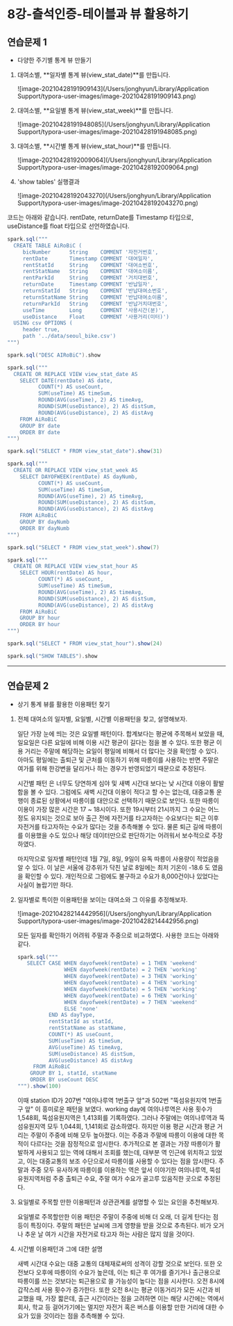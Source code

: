 # 8강-츨석인증-테이블과 뷰 활용하기

## 연습문제 1

- 다양한 주기별 통계 뷰 만들기

1. 대여소별, **일자별 통계 뷰(view_stat_date)**를 만듭니다.

   ![image-20210428191909143](/Users/jonghyun/Library/Application Support/typora-user-images/image-20210428191909143.png)

2. 대여소별, **요일별 통계 뷰(view_stat_week)**를 만듭니다.

   ![image-20210428191948085](/Users/jonghyun/Library/Application Support/typora-user-images/image-20210428191948085.png)

3. 대여소별, **시간별 통계 뷰(view_stat_hour)**를 만듭니다. 

   ![image-20210428192009064](/Users/jonghyun/Library/Application Support/typora-user-images/image-20210428192009064.png)

4. 'show tables' 실행결과

   ![image-20210428192043270](/Users/jonghyun/Library/Application Support/typora-user-images/image-20210428192043270.png)

코드는 아래와 같습니다. rentDate, returnDate를 Timestamp 타입으로, useDistance를 float 타입으로 선언하였습니다. 

```scala
spark.sql("""
  CREATE TABLE AiRoBiC (
     bicNumber      String    COMMENT '자전거번호',
     rentDate       Timestamp COMMENT '대여일자',
     rentStatId     String    COMMENT '대여소번호',
     rentStatName   String    COMMENT '대여소이름',
     rentParkId     String    COMMENT '거치대번호',
     returnDate     Timestamp COMMENT '반납일자',
     returnStatId   String    COMMENT '반납대여소번호',
     returnStatName String    COMMENT '반납대여소이름',
     returnParkId   String    COMMENT '반납거치대번호',
     useTime        Long      COMMENT '사용시간(분)',
     useDistance    Float     COMMENT '사용거리(미터)')
  USING csv OPTIONS (
     header true,
     path '../data/seoul_bike.csv')
""")

spark.sql("DESC AIRoBiC").show

spark.sql("""
  CREATE OR REPLACE VIEW view_stat_date AS
    SELECT DATE(rentDate) AS date, 
          COUNT(*) AS useCount,
          SUM(useTime) AS timeSum, 
          ROUND(AVG(useTime), 2) AS timeAvg,
          ROUND(SUM(useDistance), 2) AS distSum, 
          ROUND(AVG(useDistance), 2) AS distAvg 
    FROM AiRoBiC  
    GROUP BY date
    ORDER BY date
""")

spark.sql("SELECT * FROM view_stat_date").show(31)

spark.sql("""
  CREATE OR REPLACE VIEW view_stat_week AS
    SELECT DAYOFWEEK(rentDate) AS dayNumb, 
          COUNT(*) AS useCount,
          SUM(useTime) AS timeSum, 
          ROUND(AVG(useTime), 2) AS timeAvg,
          ROUND(SUM(useDistance), 2) AS distSum, 
          ROUND(AVG(useDistance), 2) AS distAvg 
    FROM AiRoBiC  
    GROUP BY dayNumb
    ORDER BY dayNumb
""")

spark.sql("SELECT * FROM view_stat_week").show(7)

spark.sql("""
  CREATE OR REPLACE VIEW view_stat_hour AS
    SELECT HOUR(rentDate) AS hour, 
          COUNT(*) AS useCount,
          SUM(useTime) AS timeSum, 
          ROUND(AVG(useTime), 2) AS timeAvg,
          ROUND(SUM(useDistance), 2) AS distSum, 
          ROUND(AVG(useDistance), 2) AS distAvg 
    FROM AiRoBiC  
    GROUP BY hour
    ORDER BY hour
""")

spark.sql("SELECT * FROM view_stat_hour").show(24)

spark.sql("SHOW TABLES").show
```

---

## 연습문제 2

- 상기 통계 뷰를 활용한 이용패턴 찾기

1. 전체 대여소의 일자별, 요일별, 시간별 이용패턴을 찾고, 설명해보자.

   일단 가장 눈에 띄는 것은 요일별 패턴이다. 합계보다는 평균에 주목해서 보았을 때, 일요일은 다른 요일에 비해 이용 시간 평균이 길다는 점을 볼 수 있다. 또한 평균 이용 거리는 주말에 해당하는 요일이 평일에 비해서 더 많다는 것을 확인할 수 있다. 아마도 평일에는 출퇴근 및 근처를 이동하기 위해 따릉이를 사용하는 반면 주말은 여가를 위해 한강변을 달리거나 하는 경우가 반영되었기 때문으로 추정된다.

   시간별 패턴 은 너무도 당연하게 심야 및 새벽 시간대 보다는 낮 시간대 이용이 활발함을 볼 수 있다. 그럼에도 새벽 시간대 이용이 적다고 할 수는 없는데, 대중교통 운행이 종료된 상황에서 따릉이를 대안으로 선택하기 때문으로 보인다. 또한 따릉이 이용이 가장 많은 시간은 17 ~ 18시이다. 또한 19시부터 21시까지 그 수요는 어느 정도 유지되는 것으로 보아 출근 전에 자전거를 타고자하는 수요보다는 퇴근 이후 자전거를 타고자하는 수요가 많다는 것을 추측해볼 수 있다. 물론 퇴근 길에 따릉이를 이용했을 수도 있으나 해당 데이터만으로 판단하기는 어려워서 보수적으로 주장하였다.

   마지막으로 일자별 패턴인데 1월 7일, 8일, 9일이 유독 따릉이 사용량이 적었음을 알 수 있다. 이 날은 서울에 강추위가 닥친 날로 8일에는 최저 기온이 -18.6 도 였음을 확인할 수 있다. 개인적으로 그럼에도 불구하고 수요가 8,000건이나 있었다는 사실이 놀랍기만 하다.

2. 일자별로 특이한 이용패턴을 보이는 대여소와 그 이유를 추정해보자.

   ![image-20210428214442956](/Users/jonghyun/Library/Application Support/typora-user-images/image-20210428214442956.png)

   모든 일자를 확인하기 어려워 주말과 주중으로 비교하였다. 사용한 코드는 아래와 같다. 

   ```scala
   spark.sql("""
      SELECT CASE WHEN dayofweek(rentDate) = 1 THEN 'weekend'
                  WHEN dayofweek(rentDate) = 2 THEN 'working'
                  WHEN dayofweek(rentDate) = 3 THEN 'working'
                  WHEN dayofweek(rentDate) = 4 THEN 'working'
                  WHEN dayofweek(rentDate) = 5 THEN 'working'
                  WHEN dayofweek(rentDate) = 6 THEN 'working'
                  WHEN dayofweek(rentDate) = 7 THEN 'weekend'
                  ELSE 'none'
             END AS dayType,
             rentStatId as statId,
             rentStatName as statName,
             COUNT(*) AS useCount,
             SUM(useTime) AS timeSum, 
             AVG(useTime) AS timeAvg, 
             SUM(useDistance) AS distSum, 
             AVG(useDistance) AS distAvg 
        FROM AiRoBiC
       GROUP BY 1, statId, statName
       ORDER BY useCount DESC
   """).show(100)
   ```

   이때 station ID가 207번 "여의나루역 1번출구 앞"과 502번 "뚝섬유원지역 1번출구 앞" 이 흥미로운 패턴을 보였다. working day에 여의나루역은 사용 횟수가 1,548회, 뚝섬유원지역은 1,413회를 기록하였다. 그러나 주말에는 여의나루역과 뚝섬유원지역 모두 1,044회, 1,141회로 감소하였다. 하지만 이용 평균 시간과 평균 거리는 주말이 주중에 비해 모두 높아졌다. 이는 주중과 주말에 따릉이 이용에 대한 목적이 다르다는 것을 잠정적으로 암시한다. 추가적으로 본 결과는 가장 따릉이가 활발하게 사용되고 있는 역에 대해서 조회를 했는데, 대부분 역 인근에 위치하고 있었고, 이는 대중교통의 보조 수단으로서 따릉이를 사용할 수 있다는 점을 암시한다. 주말과 주중 모두 유사하게 따릉이를 이용하는 역은 앞서 이야기한 여의나루역, 뚝섬유원지역처럼 주중 출퇴근 수요, 주말 여가 수요가 골고루 있음직한 곳으로 추정된다. 

3. 요일별로 주목할 만한 이용패턴과 상관관계를 설명할 수 있는 요인을 추천해보자.

   요일별로 주목할만한 이용 패턴은 주말이 주중에 비해 더 오래, 더 길게 탄다는 점 등이 특징이다. 주말의 패턴은 날씨에 크게 영향을 받을 것으로 추측된다. 비가 오거나 추운 날 여가 시간을 자전거로 타고자 하는 사람은 많지 않을 것이다. 

4. 시간별 이용패턴과 그에 대한 설명

   새벽 시간대 수요는 대중 교통의 대체재로써의 성격이 강할 것으로 보인다. 또한 오전보다 오후에 따릉이의 수요가 높은데, 이는 퇴근 후 여가를 즐기거나 출근용으로 따릉이를 쓰는 것보다는 퇴근용으로 쓸 가능성이 높다는 점을 시사한다. 오전 8시에 갑작스레 사용 횟수가 증가한다. 또한 오전 8시는 평균 이동거리가 모든 시간과 비교했을 때, 가장 짧은데, 출근 시간이라는 점을 고려하면 이는 해당 시간에는 역에서 회사, 학교 등 걸어가기에는 멀지만 자전거 혹은 버스를 이용할 만한 거리에 대한 수요가 있을 것이라는 점을 추측해볼 수 있다. 